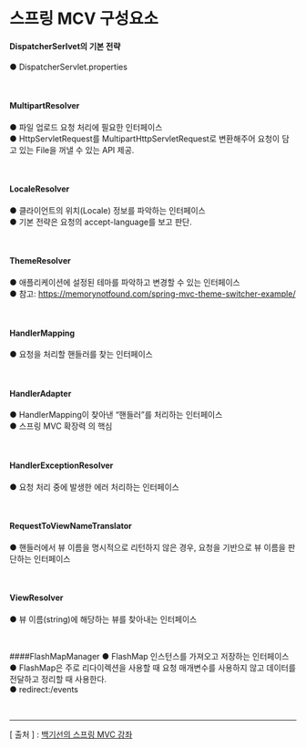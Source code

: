 스프링 MCV 구성요소
===

#### DispatcherSerlvet의 기본 전략
● DispatcherServlet.properties  

<br/>

#### MultipartResolver
● 파일 업로드 요청 처리에 필요한 인터페이스    
● HttpServletRequest를 MultipartHttpServletRequest로 변환해주어 요청이 담고 있는 File을 꺼낼 수 있는 API 제공.  

<br/>

#### LocaleResolver
● 클라이언트의 위치(Locale) 정보를 파악하는 인터페이스  
● 기본 전략은 요청의 accept-language를 보고 판단.  

<br/>

#### ThemeResolver
● 애플리케이션에 설정된 테마를 파악하고 변경할 수 있는 인터페이스  
● 참고: https://memorynotfound.com/spring-mvc-theme-switcher-example/  

<br/>

#### HandlerMapping
● 요청을 처리할 핸들러를 찾는 인터페이스  

<br/>

#### HandlerAdapter
● HandlerMapping이 찾아낸 “핸들러”를 처리하는 인터페이스  
● 스프링 MVC 확장력 의 핵심  
 
<br/>

#### HandlerExceptionResolver  
● 요청 처리 중에 발생한 에러 처리하는 인터페이스  

<br/>

#### RequestToViewNameTranslator
● 핸들러에서 뷰 이름을 명시적으로 리턴하지 않은 경우, 요청을 기반으로 뷰 이름을 판단하는 인터페이스  

<br/>

#### ViewResolver
● 뷰 이름(string)에 해당하는 뷰를 찾아내는 인터페이스  

<br/>

####FlashMapManager 
● FlashMap 인스턴스를 가져오고 저장하는 인터페이스  
● FlashMap은 주로 리다이렉션을 사용할 때 요청 매개변수를 사용하지 않고 데이터를 전달하고 정리할 때 사용한다.  
● redirect:/events  

<br/>

---
[ 출처 ] : [백기선의 스프링 MVC 강좌](https://www.inflearn.com/course/%EC%9B%B9-mvc#)   

